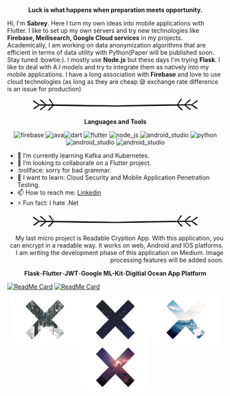 
 <p align="center" >
  <b>  Luck is what happens when preparation meets opportunity.</b> 
  </p>


Hi, I'm <b>Sabrey</b>. Here I turn my own ideas into mobile applications with Flutter. I like to set up my own servers and try new technologies like <b>Firebase, Meilisearch, Google Cloud services</b> in my projects. Academically, I am working on data anonymization algorithms that are efficient in terms of data utility with Python(Paper will be published soon. Stay tuned :bowtie:). I mostly use <b>Node.js</b> but these days I'm trying <b>Flask</b>. 
I like to deal with A.I models and try to integrate them as natively into my mobile applications. I have a long association with <b>Firebase</b> and love to use cloud technologies (as long as they are cheap 😪 exchange rate difference is an issue for production)


<p align="center" >
   <img src="https://github.com/sabreys/sabreys/blob/main/Untitled-2.png?raw=true"/>
</p>



<p align="center" >
    <b>Languages and Tools</b>
   </p>
   <p align="center">
 <img src="https://www.vectorlogo.zone/logos/firebase/firebase-icon.svg" alt="firebase" width="40" height="40"/> <img src="https://www.vectorlogo.zone/logos/java/java-icon.svg" alt="java" width="40" height="40"/><img src="https://www.vectorlogo.zone/logos/dartlang/dartlang-icon.svg" alt="dart" width="40" height="40"/> 
  <img src="https://www.vectorlogo.zone/logos/flutterio/flutterio-icon.svg" alt="flutter" width="40" height="40"/>   
 <img  src="https://upload.wikimedia.org/wikipedia/commons/thumb/d/d9/Node.js_logo.svg/105px-Node.js_logo.svg.png" alt="node_js" width="60" height="40"/>
 <img  src="https://upload.wikimedia.org/wikipedia/commons/thumb/a/ab/TensorFlow_logo.svg/1920px-TensorFlow_logo.svg.png" alt="android_studio" width="60" height="40"/> 

 <img src="https://upload.wikimedia.org/wikipedia/commons/thumb/c/c3/Python-logo-notext.svg/1200px-Python-logo-notext.svg.png" alt="python" width="40" height="40"/> 
 <img  src="https://1.bp.blogspot.com/-LgTa-xDiknI/X4EflN56boI/AAAAAAAAPuk/24YyKnqiGkwRS9-_9suPKkfsAwO4wHYEgCLcBGAsYHQ/s0/image9.png" alt="android_studio" width="50" height="50"/> 

   <img  src="https://upload.wikimedia.org/wikipedia/commons/thumb/1/1d/PyCharm_Icon.svg/512px-PyCharm_Icon.svg.png" alt="android_studio" width="40" height="40"/> 
 

</p>






- 🌱 I’m currently learning Kafka and Kubernetes.
- 👯 I’m looking to collaborate on a Flutter project.
- :trollface: sorry for bad grammar.
- 🔨 I want to learn: Cloud Security and Mobile Application Penetration Testing.
- 📫 How to reach me: [Linkedin](https://www.linkedin.com/in/sabri-başoğlu-9781a51a8/)
- ⚡ Fun fact: I hate .Net



<p align="center">
   <img src="https://github.com/sabreys/sabreys/blob/main/Untitled-2.png?raw=true"/>
</p>



<p align="right">
   My last micro project is Readable Cryption App. With this application, you can encrypt in a readable way. It works on web, Android and IOS platforms. I am writing the development phase of this application on Medium. Image processing features will be added soon.
 
</p>
<p align="center">
 <b>Flask</b>-<b>Flutter</b>-<b>JWT</b>-<b>Google ML-Kit</b>-<b>Digitial Ocean App Platform</b>
 </p>
 
[![ReadMe Card](https://github-readme-stats.vercel.app/api/pin/?username=sabreys&repo=readable_cryption&show_owner=true)](https://github.com/sabreys/readable_cryption)
[![ReadMe Card](https://github-readme-stats.vercel.app/api/pin/?username=sabreys&repo=readable_cryption_server&show_owner=true)](https://github.com/sabreys/readable_cryption_server)









<p align="center">
  <img src="https://github.com/sabreys/sabreys/blob/main/kar.gif?raw=true"/>
  <img src="https://github.com/sabreys/sabreys/blob/main/uzay.gif?raw=true"/>
  <img src="https://github.com/sabreys/sabreys/blob/main/deniz.gif?raw=true"/>
  <img src="https://github.com/sabreys/sabreys/blob/main/f%C4%B1rt%C4%B1na.gif?raw=true"/>
</p>




<!--
**sabreys/sabreys** is a ✨ _special_ ✨ repository because its `README.md` (this file) appears on your GitHub profile.

-->
